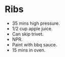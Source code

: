 # Ribs

- 35 mins high pressure. 
- 1/2 cup apple juice. 
- Can skip trivet. 
- NPR. 
- Paint with bbq sauce. 
- 15 mins in oven.